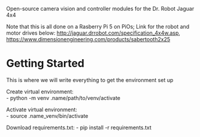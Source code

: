 Open-source camera vision and controller modules for the Dr. Robot Jaguar 4x4


Note that this is all done on a Rasberry Pi 5 on PiOs;
Link for the robot and motor drives below:
http://jaguar.drrobot.com/specification_4x4w.asp,
 https://www.dimensionengineering.com/products/sabertooth2x25

 # Getting Started

 This is where we will write everything to get the environment set up 


Create virtual environment:  
    - python -m venv .name/path/to/venv/activate  

Activate virtual environment:  
    - source .name_venv/bin/activate  

Download requirements.txt:
    - pip install -r requirements.txt

